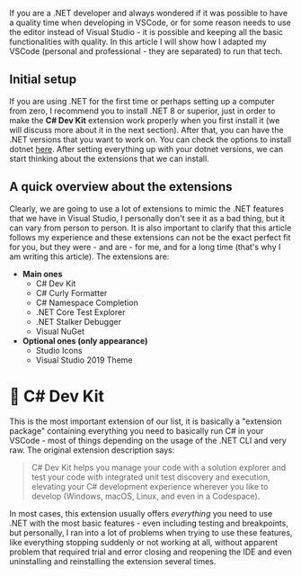If you are a .NET developer and always wondered if it was possible to have a quality time when developing in VSCode, or for some reason needs to use the editor instead of Visual Studio - it is possible and keeping all the basic functionalities with quality. In this article I will show how I adapted my VSCode (personal and professional - they are separated) to run that tech.

## Initial setup

If you are using .NET for the first time or perhaps setting up a computer from zero, I recommend you to install .NET 8 or superior, just in order to make the **C# Dev Kit** extension work properly when you first install it (we will discuss more about it in the next section). After that, you can have the .NET versions that you want to work on. You can check the options to install dotnet [here](https://dotnet.microsoft.com/). After setting everything up with your dotnet versions, we can start thinking about the extensions that we can install.

## A quick overview about the extensions

Clearly, we are going to use a lot of extensions to mimic the .NET features that we have in Visual Studio, I personally don't see it as a bad thing, but it can vary from person to person. It is also important to clarify that this article follows my experience and these extensions can not be the exact perfect fit for you, but they were - and are - for me, and for a long time (that's why I am writing this article). The extensions are:

- **Main ones**
  - C# Dev Kit
  - C# Curly Formatter
  - C# Namespace Completion
  - .NET Core Test Explorer
  - .NET Stalker Debugger
  - Visual NuGet
- **Optional ones (only appearance)**
  - Studio Icons
  - Visual Studio 2019 Theme
 
# 🧩 C# Dev Kit

This is the most important extension of our list, it is basically a "extension package" containing everything you need to basically run C# in your VSCode - most of things depending on the usage of the .NET CLI and very raw. The original extension description says:
> C# Dev Kit helps you manage your code with a solution explorer and test your code with integrated unit test discovery and execution, elevating your C# development experience wherever you like to develop (Windows, macOS, Linux, and even in a Codespace).

In most cases, this extension usually offers *everything* you need to use .NET with the most basic features - even including testing and breakpoints, but personally, I ran into a lot of problems when trying to use these features, like everything stopping suddenly or not working at all, without apparent problem that required trial and error closing and reopening the IDE and even uninstalling and reinstalling the extension several times.
